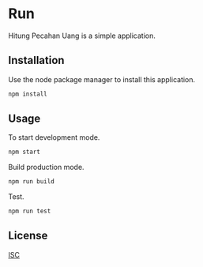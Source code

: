 # Run

Hitung Pecahan Uang is a simple application.

## Installation

Use the node package manager to install this application.

```bash
npm install
```

## Usage
To start development mode.
```bash
npm start
```

Build production mode.
```bash
npm run build
```

Test.
```bash
npm run test
```

## License
[ISC](https://opensource.org/licenses/ISC)